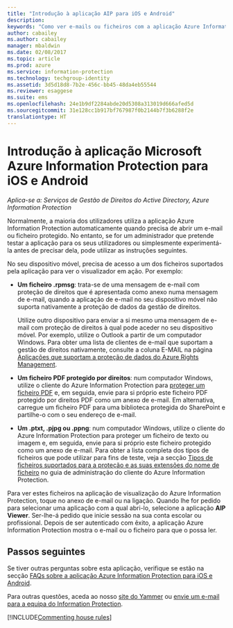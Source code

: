 ```yaml
---
title: "Introdução à aplicação AIP para iOS e Android"
description: 
keywords: "Como ver e-mails ou ficheiros com a aplicação Azure Information Protection para iOS e Android"
author: cabailey
ms.author: cabailey
manager: mbaldwin
ms.date: 02/08/2017
ms.topic: article
ms.prod: azure
ms.service: information-protection
ms.technology: techgroup-identity
ms.assetid: 3d5d18d8-7b2e-456c-bb45-48da4eb55544
ms.reviewer: esaggese
ms.suite: ems
ms.openlocfilehash: 24e1b9df2284abde20d5308a313019d666afed5d
ms.sourcegitcommit: 31e128cc1b917bf767987f0b2144b7f3b6288f2e
translationtype: HT
---
```

# <a name="get-started-with-the-microsoft-azure-information-protection-app-for-ios-and-android"></a>Introdução à aplicação Microsoft Azure Information Protection para iOS e Android

*Aplica-se a: Serviços de Gestão de Direitos do Active Directory, Azure Information Protection*

Normalmente, a maioria dos utilizadores utiliza a aplicação Azure Information Protection automaticamente quando precisa de abrir um e-mail ou ficheiro protegido. No entanto, se for um administrador que pretende testar a aplicação para os seus utilizadores ou simplesmente experimentá-la antes de precisar dela, pode utilizar as instruções seguintes.

No seu dispositivo móvel, precisa de acesso a um dos ficheiros suportados pela aplicação para ver o visualizador em ação. Por exemplo:

- **Um ficheiro .rpmsg**: trata-se de uma mensagem de e-mail com proteção de direitos que é apresentada como anexo numa mensagem de e-mail, quando a aplicação de e-mail no seu dispositivo móvel não suporta nativamente a proteção de dados da gestão de direitos. 
    
    Utilize outro dispositivo para enviar a si mesmo uma mensagem de e-mail com proteção de direitos à qual pode aceder no seu dispositivo móvel. Por exemplo, utilize o Outlook a partir de um computador Windows. Para obter uma lista de clientes de e-mail que suportam a gestão de direitos nativamente, consulte a coluna E-MAIL na página [Aplicações que suportam a proteção de dados do Azure Rights Management](../get-started/requirements-applications.md).

- **Um ficheiro PDF protegido por direitos**: num computador Windows, utilize o cliente do Azure Information Protection para [proteger um ficheiro PDF](client-classify-protect.md) e, em seguida, envie para si próprio este ficheiro PDF protegido por direitos PDF como um anexo de e-mail. Em alternativa, carregue um ficheiro PDF para uma biblioteca protegida do SharePoint e partilhe-o com o seu endereço de e-mail.

- **Um .ptxt, .pjpg ou .ppng**: num computador Windows, utilize o cliente do Azure Information Protection para proteger um ficheiro de texto ou imagem e, em seguida, envie para si próprio este ficheiro protegido como um anexo de e-mail. Para obter a lista completa dos tipos de ficheiros que pode utilizar para fins de teste, veja a secção [Tipos de ficheiros suportados para a proteção e as suas extensões do nome de ficheiro](client-admin-guide-file-types.md#supported-file-types-for-protection-and-their-file-name-extensions) no guia de administração do cliente do Azure Information Protection. 

Para ver estes ficheiros na aplicação de visualização do Azure Information Protection, toque no anexo de e-mail ou na ligação. Quando lhe for pedido para selecionar uma aplicação com a qual abri-lo, selecione a aplicação **AIP Viewer**. Ser-lhe-á pedido que inicie sessão na sua conta escolar ou profissional. Depois de ser autenticado com êxito, a aplicação Azure Information Protection mostra o e-mail ou o ficheiro para que o possa ler.

## <a name="next-steps"></a>Passos seguintes

Se tiver outras perguntas sobre esta aplicação, verifique se estão na secção [FAQs sobre a aplicação Azure Information Protection para iOS e Android](mobile-app-faq.md). 

Para outras questões, aceda ao nosso [site do Yammer](https://www.yammer.com/AskIPTeam) ou [envie um e-mail para a equipa do Information Protection](mailto:askIPteam@microsoft.com?subject=Question%20about%20Azure%20Information%20Protection%20app).

[!INCLUDE[Commenting house rules](../includes/houserules.md)]